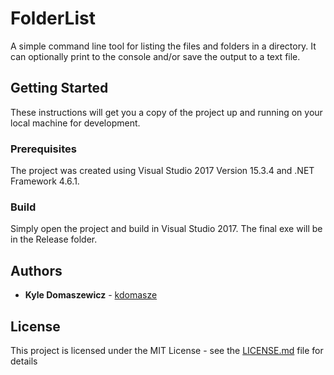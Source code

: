 # FolderList

A simple command line tool for listing the files and folders in a directory. It can optionally print to the console and/or save the output to a text file.

## Getting Started

These instructions will get you a copy of the project up and running on your local machine for development.

### Prerequisites

The project was created using Visual Studio 2017 Version 15.3.4 and .NET Framework 4.6.1.

### Build

Simply open the project and build in Visual Studio 2017. The final exe will be in the Release folder.

## Authors

* **Kyle Domaszewicz** - [kdomasze](https://github.com/kdomasze)

## License

This project is licensed under the MIT License - see the [LICENSE.md](LICENSE.md) file for details
